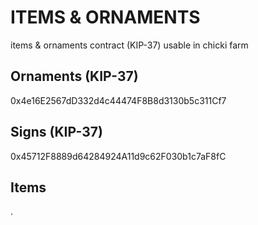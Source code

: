# ITEMS & ORNAMENTS
items & ornaments contract (KIP-37) usable in chicki farm

## Ornaments (KIP-37)
0x4e16E2567dD332d4c44474F8B8d3130b5c311Cf7

## Signs (KIP-37)
0x45712F8889d64284924A11d9c62F030b1c7aF8fC

## Items
.

